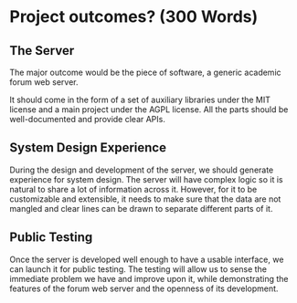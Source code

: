 # Project outcomes? (300 Words)

<!-- Describe what information or knowledge you expect to generate from the project.
Include any non-written deliverables such as codes, exhibitions, etc -->

## The Server

The major outcome would be the piece of software,
a generic academic forum web server.

It should come in the form of a set of auxiliary libraries under the MIT
license and a main project under the AGPL license.
All the parts should be well-documented and provide clear APIs.

## System Design Experience

During the design and development of the server,
we should generate experience for system design.
The server will have complex logic so it is natural to share a lot of
information across it.
However, for it to be customizable and extensible,
it needs to make sure that the data are not mangled and clear lines can be
drawn to separate different parts of it.

## Public Testing

Once the server is developed well enough to have a usable interface,
we can launch it for public testing.
The testing will allow us to sense the immediate problem we have and improve
upon it,
while demonstrating the features of the forum web server and the openness of
its development.
